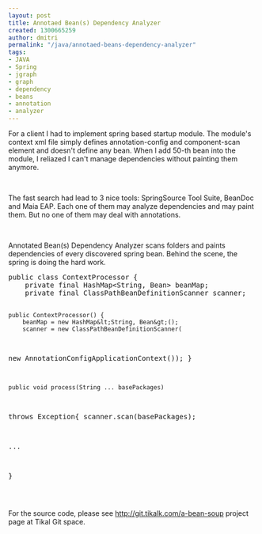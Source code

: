 ```yaml
---
layout: post
title: Annotaed Bean(s) Dependency Analyzer
created: 1300665259
author: dmitri
permalink: "/java/annotaed-beans-dependency-analyzer"
tags:
- JAVA
- Spring
- jgraph
- graph
- dependency
- beans
- annotation
- analyzer
---
```

<p>For a client I had to implement spring based startup module. The module's context xml file simply defines annotation-config and component-scan element and doesn't define any bean. When I&nbsp;add 50-th bean into the module, I reliazed I&nbsp;can't manage dependencies without painting them anymore.</p>
<p>&nbsp;</p>
<p>The fast search had lead to 3 nice tools: SpringSource Tool Suite, BeanDoc and Maia EAP. Each one of them may analyze dependencies and may paint them. But no one of them may deal with annotations.</p>
<p>&nbsp;</p>
<p>Annotated Bean(s) Dependency Analyzer scans folders and paints dependencies of every discovered spring bean. Behind the scene, the spring is doing the hard work.</p>
<pre title="code" class="brush: java;">
public class ContextProcessor {
    private final HashMap&lt;String, Bean&gt; beanMap;
    private final ClassPathBeanDefinitionScanner scanner;

    public ContextProcessor() {
        beanMap = new HashMap&lt;String, Bean&gt;();
        scanner = new ClassPathBeanDefinitionScanner(
new AnnotationConfigApplicationContext());
    }

    public void process(String ... basePackages)
throws Exception{
        scanner.scan(basePackages);

...

}
</pre>
<p>&nbsp;</p>
<p>For the source code, please see <a href="http://git.tikalk.com/a-bean-soup">http://git.tikalk.com/a-bean-soup</a> project page at Tikal Git space.</p>
<p>&nbsp;</p>

